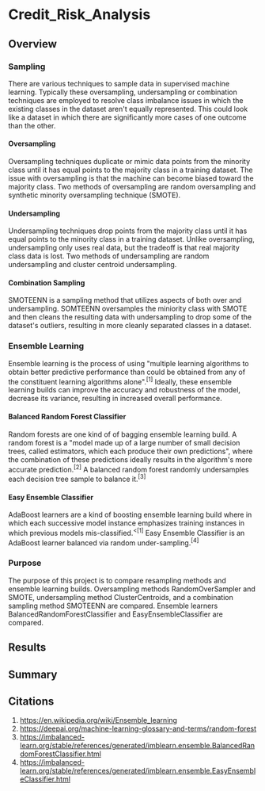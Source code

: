 # Credit_Risk_Analysis
## Overview
### Sampling
There are various techniques to sample data in supervised machine learning. Typically these oversampling, undersampling or combination techniques are employed to resolve class imbalance issues in which the existing classes in the dataset aren't equally represented. This could look like a dataset in which there are significantly more cases of one outcome than the other.
#### Oversampling
Oversampling techniques duplicate or mimic data points from the minority class until it has equal points to the majority class in a training dataset. The issue with oversampling is that the machine can become biased toward the majority class. Two methods of oversampling are random oversampling and synthetic minority oversampling technique (SMOTE).
#### Undersampling
Undersampling techniques drop points from the majority class until it has equal points to the minority class in a training dataset. Unlike oversampling, undersampling only uses real data, but the tradeoff is that real majority class data is lost. Two methods of undersampling are random undersampling and cluster centroid undersampling.
#### Combination Sampling
SMOTEENN is a sampling method that utilizes aspects of both over and undersampling. SOMTEENN oversamples the miniority class with SMOTE and then cleans the resulting data with undersampling to drop some of the dataset's outliers, resulting in more cleanly separated classes in a dataset.
### Ensemble Learning
Ensemble learning is the process of using "multiple learning algorithms to obtain better predictive performance than could be obtained from any of the constituent learning algorithms alone".<sup>[1]</sup> Ideally, these ensemble learning builds can improve the accuracy and robustness of the model, decrease its variance, resulting in increased overall performance.
#### Balanced Random Forest Classifier
Random forests are one kind of of bagging ensemble learning build. A random forest is a "model made up of a large number of small decision trees, called estimators, which each produce their own predictions", where the combination of these predictions ideally results in the algorithm's more accurate prediction.<sup>[2]</sup> A balanced random forest randomly undersamples each decision tree sample to balance it.<sup>[3]</sup>
#### Easy Ensemble Classifier
AdaBoost learners are a kind of boosting ensemble learning build where in which each successive model instance emphasizes training instances in which previous models mis-classified.<sup><[1]</sup> Easy Ensemble Classifier is an AdaBoost learner balanced via random under-sampling.<sup>[4]</sup>
### Purpose
The purpose of this project is to compare resampling methods and ensemble learning builds. Oversampling methods RandomOverSampler and SMOTE, undersampling method ClusterCentroids, and a combination sampling method SMOTEENN are compared. Ensemble learners BalancedRandomForestClassifier and EasyEnsembleClassifier are compared.
## Results
## Summary
## Citations
1. https://en.wikipedia.org/wiki/Ensemble_learning
2. https://deepai.org/machine-learning-glossary-and-terms/random-forest
3. https://imbalanced-learn.org/stable/references/generated/imblearn.ensemble.BalancedRandomForestClassifier.html
4. https://imbalanced-learn.org/stable/references/generated/imblearn.ensemble.EasyEnsembleClassifier.html
